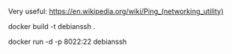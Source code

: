 Very useful: https://en.wikipedia.org/wiki/Ping_(networking_utility)

docker build -t debianssh .

docker run -d -p 8022:22 debianssh 
